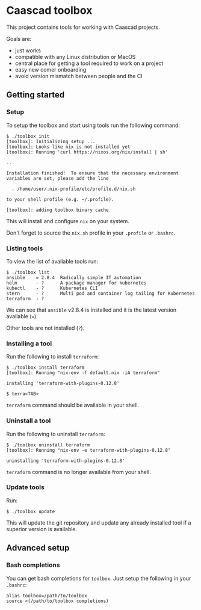 # Caascad toolbox

This project contains tools for working with Caascad projects.

Goals are:

  * just works
  * compatible with any Linux distribution or MacOS
  * central place for getting a tool required to work on a project
  * easy new comer onboarding
  * avoid version mismatch between people and the CI

## Getting started

### Setup

To setup the toolbox and start using tools run the following command:

    $ ./toolbox init
    [toolbox]: Initializing setup ...
    [toolbox]: Looks like nix is not installed yet
    [toolbox]: Running 'curl https://nixos.org/nix/install | sh'

    ...

    Installation finished!  To ensure that the necessary environment
    variables are set, please add the line

      . /home/user/.nix-profile/etc/profile.d/nix.sh

    to your shell profile (e.g. ~/.profile).

    [toolbox]: adding toolbox binary cache

This will install and configure `nix` on your system.

Don't forget to source the `nix.sh` profile in your `.profile` or `.bashrc`.

### Listing tools

To view the list of available tools run:

    $ ./toolbox list
    ansible    = 2.8.4  Radically simple IT automation
    helm       - ?      A package manager for kubernetes
    kubectl    - ?      Kubernetes CLI
    stern      - ?      Multi pod and container log tailing for Kubernetes
    terraform  - ?

We can see that `ansible` v2.8.4 is installed and it is the latest version available (`=`).

Other tools are not installed (`?`).

### Installing a tool

Run the following to install `terraform`:

    $ ./toolbox install terraform
    [toolbox]: Running "nix-env -f default.nix -iA terraform"

    installing 'terraform-with-plugins-0.12.8'

    $ terra<TAB>

`terraform` command should be available in your shell.

### Uninstall a tool

Run the following to uninstall `terraform`:

    $ ./toolbox uninstall terraform
    [toolbox]: Running "nix-env -e terraform-with-plugins-0.12.8"

    uninstalling 'terraform-with-plugins-0.12.8'

`terraform` command is no longer available from your shell.

### Update tools

Run:

    $ ./toolbox update

This will update the git repository and update any already installed
tool if a superior version is available.

## Advanced setup

### Bash completions

You can get bash completions for `toolbox`. Just setup the following
in your `.bashrc`:

    alias toolbox=/path/to/toolbox
    source <(/path/to/toolbox completions)
